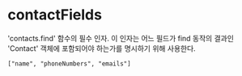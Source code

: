 contactFields
=============

'contacts.find' 함수의 필수 인자. 이 인자는 어느 필드가 find 동작의 결과인 'Contact' 객체에 포함되어야 하는가를 명시하기 위해 사용한다.

    ["name", "phoneNumbers", "emails"]
